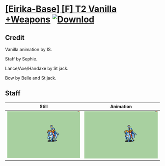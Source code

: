 # [\[Eirika-Base\] \[F\] T2 Vanilla +Weapons](./) [![Downlod](https://img.shields.io/badge/Download--red?style=social&logo=github)](https://minhaskamal.github.io/DownGit/#/home?url=https://github.com/Klokinator/FE-Repo/tree/main/Battle%20Animations%2FLords%20-%20FE8%20Types%2F%5BEirika-Base%5D%20%5BF%5D%20T2%20Vanilla%20%2BWeapons%2F7.%20Staff)

## Credit

Vanilla animation by IS.

Staff by Sephie.

Lance/Axe/Handaxe by St jack.

Bow by Belle and St jack.

## Staff

| Still | Animation |
| :---: | :-------: |
| ![Staff still](./Staff_000.png) | ![Staff animation](./Staff.gif) |
